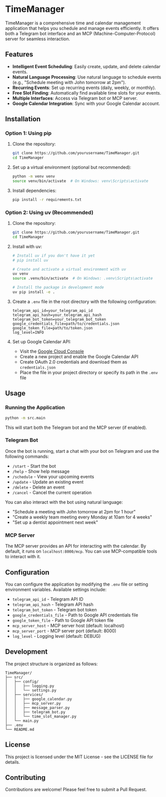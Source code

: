 # TimeManager

TimeManager is a comprehensive time and calendar management application that helps you schedule and manage events efficiently. It offers both a Telegram bot interface and an MCP (Machine-Computer-Protocol) server for seamless interaction.

## Features

- **Intelligent Event Scheduling**: Easily create, update, and delete calendar events.
- **Natural Language Processing**: Use natural language to schedule events (e.g., "Schedule meeting with John tomorrow at 2pm").
- **Recurring Events**: Set up recurring events (daily, weekly, or monthly).
- **Free Slot Finding**: Automatically find available time slots for your events.
- **Multiple Interfaces**: Access via Telegram bot or MCP server.
- **Google Calendar Integration**: Sync with your Google Calendar account.

## Installation

### Option 1: Using pip

1. Clone the repository:

   ```bash
   git clone https://github.com/yourusername/TimeManager.git
   cd TimeManager
   ```

2. Set up a virtual environment (optional but recommended):

   ```bash
   python -m venv venv
   source venv/bin/activate  # On Windows: venv\Scripts\activate
   ```

3. Install dependencies:

   ```bash
   pip install -r requirements.txt
   ```

### Option 2: Using uv (Recommended)

1. Clone the repository:

   ```bash
   git clone https://github.com/yourusername/TimeManager.git
   cd TimeManager
   ```

2. Install with uv:

   ```bash
   # Install uv if you don't have it yet
   # pip install uv

   # Create and activate a virtual environment with uv
   uv venv
   source .venv/bin/activate  # On Windows: .venv\Scripts\activate

   # Install the package in development mode
   uv pip install -e .
   ```

3. Create a `.env` file in the root directory with the following configuration:

   ```
   telegram_api_id=your_telegram_api_id
   telegram_api_hash=your_telegram_api_hash
   telegram_bot_token=your_telegram_bot_token
   google_credentials_file=path/to/credentials.json
   google_token_file=path/to/token.json
   log_level=INFO
   ```

4. Set up Google Calendar API:
   - Visit the [Google Cloud Console](https://console.cloud.google.com/)
   - Create a new project and enable the Google Calendar API
   - Create OAuth 2.0 credentials and download them as `credentials.json`
   - Place the file in your project directory or specify its path in the `.env` file

## Usage

### Running the Application

```bash
python -m src.main
```

This will start both the Telegram bot and the MCP server (if enabled).

### Telegram Bot

Once the bot is running, start a chat with your bot on Telegram and use the following commands:

- `/start` - Start the bot
- `/help` - Show help message
- `/schedule` - View your upcoming events
- `/update` - Update an existing event
- `/delete` - Delete an event
- `/cancel` - Cancel the current operation

You can also interact with the bot using natural language:

- "Schedule a meeting with John tomorrow at 2pm for 1 hour"
- "Create a weekly team meeting every Monday at 10am for 4 weeks"
- "Set up a dentist appointment next week"

### MCP Server

The MCP server provides an API for interacting with the calendar. By default, it runs on `localhost:8000/mcp`. You can use MCP-compatible tools to interact with it.

## Configuration

You can configure the application by modifying the `.env` file or setting environment variables. Available settings include:

- `telegram_api_id` - Telegram API ID
- `telegram_api_hash` - Telegram API hash
- `telegram_bot_token` - Telegram bot token
- `google_credentials_file` - Path to Google API credentials file
- `google_token_file` - Path to Google API token file
- `mcp_server_host` - MCP server host (default: localhost)
- `mcp_server_port` - MCP server port (default: 8000)
- `log_level` - Logging level (default: DEBUG)

## Development

The project structure is organized as follows:

```
TimeManager/
├── src/
│   ├── config/
│   │   ├── logging.py
│   │   └── settings.py
│   ├── services/
│   │   ├── google_calendar.py
│   │   ├── mcp_server.py
│   │   ├── message_parser.py
│   │   ├── telegram_bot.py
│   │   └── time_slot_manager.py
│   └── main.py
├── .env
└── README.md
```

## License

This project is licensed under the MIT License - see the LICENSE file for details.

## Contributing

Contributions are welcome! Please feel free to submit a Pull Request.
